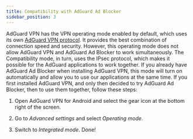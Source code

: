 ```yaml
---
title: Compatibility with AdGuard Ad Blocker
sidebar_position: 3
---
```


AdGuard VPN has the VPN operating mode enabled by default, which uses its own [AdGuard VPN protocol](/general/adguard-vpn-protocol). It provides the best combination of connection speed and security. However, this operating mode does not allow AdGuard VPN and AdGuard Ad Blocker to work simultaneously. The Compatibility mode, in turn, uses the IPsec protocol, which makes it possible for the AdGuard applications to work together. If you already have AdGuard Ad Blocker when installing AdGuard VPN, this mode will turn on automatically and allow you to use our applications at the same time. If you first installed AdGuard VPN, and only then decided to try AdGuard Ad Blocker, then to use them together, follow these steps:

1. Open AdGuard VPN for Android and select the gear icon at the bottom right of the screen.

2. Go to *Advanced settings* and select *Operating mode*.

3. Switch to *Integrated mode*. Done!
